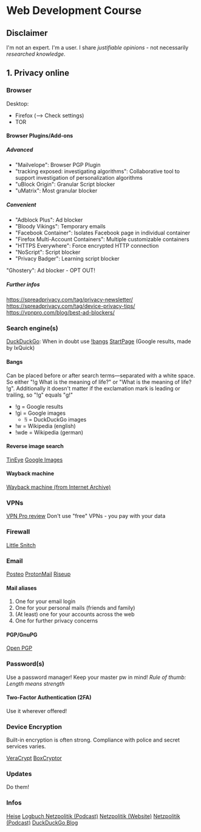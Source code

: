 # Web Development Course

## Disclaimer

I'm not an expert. I'm a user. I share _justifiable opinions_ - not necessarily _researched knowledge_.

## 1. Privacy online

### Browser

Desktop:

- Firefox (--> Check settings)
- TOR

#### Browser Plugins/Add-ons

##### Advanced

- "Mailvelope": Browser PGP Plugin
- "tracking exposed: investigating algorithms": Collaborative tool to support investigation of personalization algorithms
- "uBlock Origin": Granular Script blocker
- "uMatrix": Most granular blocker

##### Convenient

- "Adblock Plus": Ad blocker
- "Bloody Vikings": Temporary emails
- "Facebook Container": Isolates Facebook page in individual container
- "Firefox Multi-Account Containers": Multiple customizable containers
- "HTTPS Everywhere": Force encrypted HTTP connection
- "NoScript": Script blocker
- "Privacy Badger": Learning script blocker

"Ghostery": Ad blocker - OPT OUT!

##### Further infos

https://spreadprivacy.com/tag/privacy-newsletter/
https://spreadprivacy.com/tag/device-privacy-tips/
https://vpnpro.com/blog/best-ad-blockers/

### Search engine(s)

[DuckDuckGo](https://duckduckgo.com/): When in doubt use [!bangs](https://duckduckgo.com/bang)
[StartPage](https://www.startpage.com/) (Google results, made by IxQuick)

#### Bangs

Can be placed before or after search terms—separated with a white space.
So either "!g What is the meaning of life?" or "What is the meaning of life? !g".
Additionally it doesn't matter if the exclamation mark is leading or trailing, so "!g" equals "g!"

- !g = Google results
- !gi = Google images
  - !i = DuckDuckGo images
- !w = Wikipedia (english)
- !wde = Wikipedia (german)

#### Reverse image search

[TinEye](https://tineye.com/)
[Google Images](https://images.google.com/)

#### Wayback machine

[Wayback machine (from Internet Archive)](https://archive.org/web/web.php)

### VPNs

[VPN Pro review](https://vpnpro.com/vpn-reviews/?sorting=rating)
Don't use "free" VPNs - you pay with your data

### Firewall

[Little Snitch](https://www.obdev.at/products/littlesnitch/index.html)

### Email

[Posteo](https://posteo.de/)
[ProtonMail](https://protonmail.com/)
[Riseup](https://riseup.net/)

#### Mail aliases

1. One for your email login
2. One for your personal mails (friends and family)
3. (At least) one for your accounts across the web
4. One for further privacy concerns

#### PGP/GnuPG

[Open PGP](https://www.openpgp.org/software/)

### Password(s)

Use a password manager!
Keep your master pw in mind!
*Rule of thumb: Length means strength*

#### Two-Factor Authentication (2FA)

Use it wherever offered!

### Device Encryption

Built-in encryption is often strong. Compliance with police and secret services varies.

[VeraCrypt](https://www.veracrypt.fr/en/Home.html)
[BoxCryptor](https://www.boxcryptor.com/)

### Updates

Do them!

### Infos

[Heise](https://heise.de/)
[Logbuch Netzpolitik (Podcast)](https://logbuch-netzpolitik.de/)
[Netzpolitik (Website)](https://netzpolitik.org/)
[Netzpolitik (Podcast)](https://netzpolitik.org/podcast/)
[DuckDuckGo Blog](https://spreadprivacy.com/)
